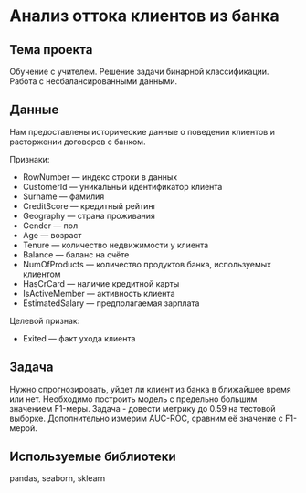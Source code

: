 # Анализ оттока клиентов из банка  

## Тема проекта
Обучение с учителем. Решение задачи бинарной классификации. Работа с несбалансированными данными.  

## Данные  
Нам предоставлены исторические данные о поведении клиентов и расторжении договоров с банком.  

Признаки:
- RowNumber — индекс строки в данных
- CustomerId — уникальный идентификатор клиента
- Surname — фамилия
- CreditScore — кредитный рейтинг
- Geography — страна проживания
- Gender — пол
- Age — возраст
- Tenure — количество недвижимости у клиента
- Balance — баланс на счёте
- NumOfProducts — количество продуктов банка, используемых клиентом
- HasCrCard — наличие кредитной карты
- IsActiveMember — активность клиента
- EstimatedSalary — предполагаемая зарплата

Целевой признак:
- Exited — факт ухода клиента  

## Задача
Нужно спрогнозировать, уйдет ли клиент из банка в ближайшее время или нет.
Необходимо построить модель с предельно большим значением F1-меры. Задача - довести метрику до 0.59 на тестовой выборке.
Дополнительно измерим AUC-ROC, сравним её значение с F1-мерой.

## Используемые библиотеки
pandas, seaborn, sklearn 

